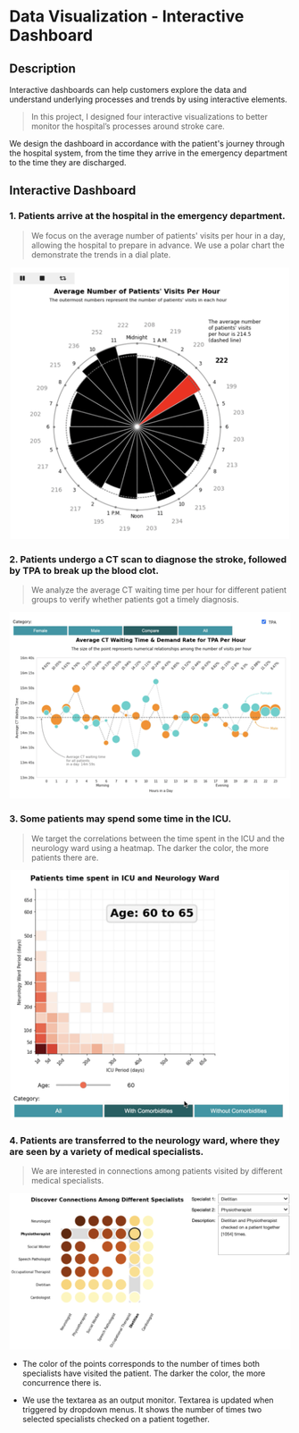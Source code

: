 # Data Visualization - Interactive Dashboard

## Description
Interactive dashboards can help customers explore the data and understand underlying processes and trends by using interactive elements.

> In this project, I designed four interactive visualizations to better monitor the hospital’s processes around stroke care.

We design the dashboard in accordance with the patient's journey through the hospital system, from the time they arrive in the emergency department to the time they are discharged.

## Interactive Dashboard

### 1. Patients arrive at the hospital in the emergency department.

> We focus on the average number of patients' visits per hour in a day, allowing the hospital to prepare in advance. We use a polar chart the demonstrate the trends in a dial plate.

<p align="center">
<img src="./img/1.png" width="500" />
</p>

### 2. Patients undergo a CT scan to diagnose the stroke, followed by TPA to break up the blood clot.

> We analyze the average CT waiting time per hour for different patient groups to verify whether patients got a timely diagnosis.

<p align="center">
<img src="./img/2.png" width="700" />
</p>

### 3. Some patients may spend some time in the ICU.

> We target the correlations between the time spent in the ICU and the neurology ward using a heatmap. The darker the color, the more patients there are.

<p align="center">
<img src="./img/3.png" width="500" />
</p>

### 4. Patients are transferred to the neurology ward, where they are seen by a variety of medical specialists.

> We are interested in connections among patients visited by different medical specialists.

<p align="center">
<img src="./img/4.png" width="700" />
</p>

- The color of the points corresponds to the number of times both specialists have visited the patient. The darker the color, the more concurrence there is.

- We use the textarea as an output monitor. Textarea is updated when triggered by dropdown menus. It shows the number of times two selected specialists checked on a patient together.
